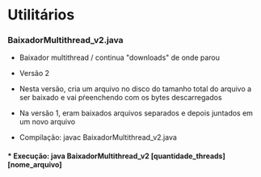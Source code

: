 # Utilitários

### BaixadorMultithread_v2.java
* Baixador multithread / continua "downloads" de onde parou
* Versão 2
* Nesta versão, cria um arquivo no disco do tamanho total do arquivo a ser baixado e vai pŕeenchendo com os bytes descarregados
* Na versão 1, eram baixados arquivos separados e depois juntados em um novo arquivo

* Compilação: javac BaixadorMultithread_v2.java
#### * Execução: java BaixadorMultithread_v2 [quantidade_threads] [nome_arquivo]
